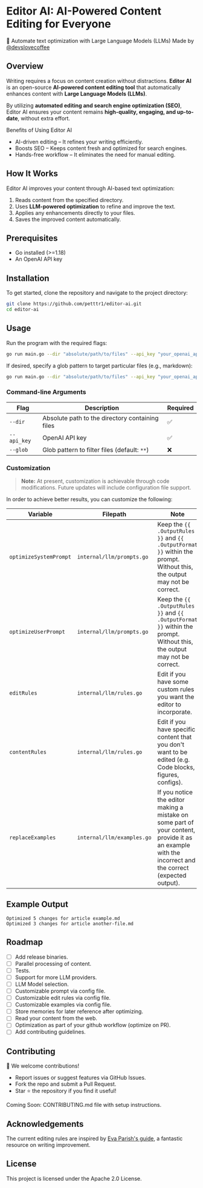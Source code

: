 # Editor AI: AI-Powered Content Editing for Everyone

🚀 Automate text optimization with Large Language Models (LLMs)
Made by [@devslovecoffee](https://www.devslovecoffee.com/)

## Overview

Writing requires a focus on content creation without distractions. **Editor AI** is an open-source **AI-powered content editing tool** that automatically enhances content with **Large Language Models (LLMs)**.

By utilizing **automated editing and search engine optimization (SEO)**, Editor AI ensures your content remains **high-quality, engaging, and up-to-date**, without extra effort.

Benefits of Using Editor AI
- AI-driven editing – It refines your writing efficiently. 
- Boosts SEO – Keeps content fresh and optimized for search engines.
- Hands-free workflow – It eliminates the need for manual editing.

## How It Works

Editor AI improves your content through AI-based text optimization:
1. Reads content from the specified directory.
2. Uses **LLM-powered optimization** to refine and improve the text.
3. Applies any enhancements directly to your files.
4. Saves the improved content automatically.

## Prerequisites

- Go installed (>=1.18)
- An OpenAI API key

## Installation

To get started, clone the repository and navigate to the project directory:

```sh
git clone https://github.com/petttr1/editor-ai.git
cd editor-ai
```

## Usage

Run the program with the required flags:

```sh
go run main.go --dir "absolute/path/to/files" --api_key "your_openai_api_key"
```

If desired, specify a glob pattern to target particular files (e.g., markdown):

```sh
go run main.go --dir "absolute/path/to/files" --api_key "your_openai_api_key" --glob "*.md"
```

### Command-line Arguments

| Flag        | Description                                     | Required |
| ----------- | ----------------------------------------------- | -------- |
| `--dir`     | Absolute path to the directory containing files | ✅        |
| `--api_key` | OpenAI API key                                  | ✅        |
| `--glob`    | Glob pattern to filter files (default: `**`)    | ❌        |

### Customization

> **Note:** At present, customization is achievable through code modifications. Future updates will include configuration file support. 

In order to achieve better results, you can customize the following:

| Variable    | Filepath                   | Note                                                                                                                                                   |
|-------------|----------------------------|--------------------------------------------------------------------------------------------------------------------------------------------------------|
| `optimizeSystemPrompt`     | `internal/llm/prompts.go`  | Keep the `{{ .OutputRules }}` and `{{ .OutputFormat }}` within the prompt. Without this, the output may not be correct.                                |
| `optimizeUserPrompt` | `internal/llm/prompts.go`  | Keep the `{{ .OutputRules }}` and `{{ .OutputFormat }}` within the prompt. Without this, the output may not be correct.                                |
| `editRules`    | `internal/llm/rules.go`    | Edit if you have some custom rules you want the editor to incorporate.                                                                                 |
| `contentRules`    | `internal/llm/rules.go`    | Edit if you have specific content that you don't want to be edited (e.g. Code blocks, figures, configs).                                               |
| `replaceExamples`    | `internal/llm/examples.go` | If you notice the editor making a mistake on some part of your content, provide it as an example with the incorrect and the correct (expected output). |


## Example Output

```
Optimized 5 changes for article example.md
Optimized 3 changes for article another-file.md
```

## Roadmap
- [ ] Add release binaries.
- [ ] Parallel processing of content.
- [ ] Tests.
- [ ] Support for more LLM providers.
- [ ] LLM Model selection.
- [ ] Customizable prompt via config file.
- [ ] Customizable edit rules via config file.
- [ ] Customizable examples via config file.
- [ ] Store memories for later reference after optimizing.
- [ ] Read your content from the web.
- [ ] Optimization as part of your github workflow (optimize on PR).
- [ ] Add contributing guidelines.

## Contributing

🚀 We welcome contributions!

- Report issues or suggest features via GitHub Issues.
- Fork the repo and submit a Pull Request.
- Star ⭐ the repository if you find it useful!

Coming Soon: CONTRIBUTING.md file with setup instructions.

## Acknowledgements

The current editing rules are inspired by [Eva Parish's guide](https://evaparish.com/blog/how-i-edit), a fantastic resource on writing improvement.

## License

This project is licensed under the Apache 2.0 License.

